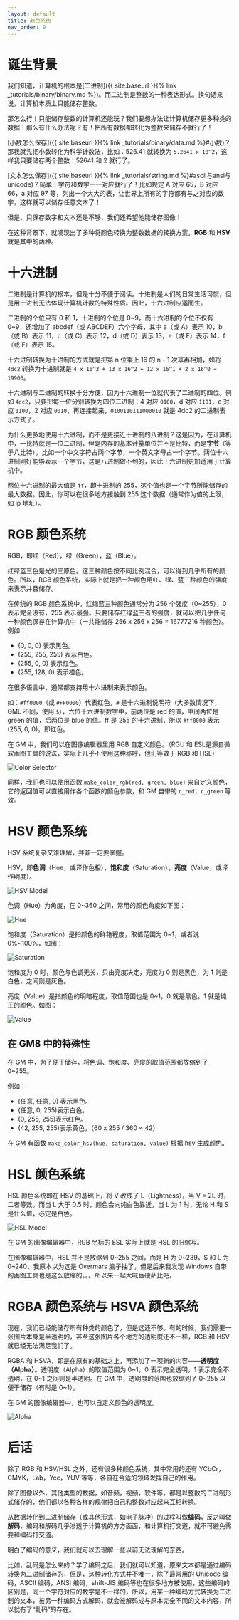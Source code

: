 ```yaml
---
layout: default
title: 颜色系统
nav_order: 9
---
```


# 诞生背景

我们知道，计算机的根本是[二进制]({{ site.baseurl }}{% link _tutorials/binary/binary.md %})。而二进制是整数的一种表达形式。换句话来说，计算机本质上只能储存整数。

那怎么行！只能储存整数的计算机还能玩？我们要想办法让计算机储存更多种类的数据！那么有什么办法呢？有！把所有数据都转化为整数来储存不就行了！

[小数怎么保存]({{ site.baseurl }}{% link _tutorials/binary/data.md %}#小数)？那我就先把小数转化为科学计数法，比如：526.41 就转换为 `5.2641 x 10^2`，这样我只要储存两个整数：52641 和 2 就行了。

[文本怎么保存]({{ site.baseurl }}{% link _tutorials/string.md %}#ascii与ansi与unicode)？简单！字符和数字一一对应就行了！比如规定 A 对应 65，B 对应 66，a 对应 97 等，列出一个大大的表，让世界上所有的字符都有与之对应的数字，这样就可以储存任意文本了！

但是，只保存数字和文本还是不够，我们还希望他能储存图像！

在这种背景下，就涌现出了多种将颜色转换为整数数据的转换方案，**RGB** 和 **HSV** 就是其中的两种。

# 十六进制

二进制是计算机的根本，但是十分不便于阅读。十进制是人们的日常生活习惯，但是用十进制无法体现计算机计数的特殊性质。因此，十六进制应运而生。

二进制的个位只有 0 和 1，十进制的个位是 0\~9，而十六进制的个位不仅有 0\~9，还增加了 abcdef（或 ABCDEF）六个字母，其中 a（或 A）表示 10，b（或 B）表示 11，c（或 C）表示 12，d（或 D）表示 13，e（或 E）表示 14，f（或 F）表示 15。

十六进制转换为十进制的方式就是把第 n 位乘上 16 的 n - 1 次幂再相加，如将 `4dc2` 转换为十进制就是 `4 x 16^3 + 13 x 16^2 + 12 x 16^1 + 2 x 16^0 = 19906`。

十六进制与二进制的转换十分方便，因为十六进制一位就代表了二进制的四位。例如 `4dc2`，只要把每一位分别转换为四位二进制：4 对应 `0100`，d 对应 `1101`，c 对应 `1100`，2 对应 `0010`，再连接起来，`0100110111000010` 就是 4dc2 的二进制表示方式了。

为什么更多地使用十六进制，而不是更接近十进制的八进制？这是因为，在计算机中，一比特就是一位二进制，但是内存的基本计量单位并不是比特，而是**字节**（等于八比特），比如一个中文字符占两个字节，一个英文字母占一个字节。两位十六进制刚好能够表示一个字节，这是八进制做不到的，因此十六进制更加适用于计算机中。

两位十六进制的最大值是 `ff`，即十进制的 255，这个值也是一个字节所能储存的最大数据。因此，你可以在很多地方接触到 255 这个数据（通常作为值的上限，如 ip 地址）。

# RGB 颜色系统

RGB，即红（Red），绿（Green），蓝（Blue）。

红绿蓝三色是光的三原色。这三种颜色按不同比例混合，可以得到几乎所有的颜色。所以，RGB 颜色系统，实际上就是把一种颜色用红、绿、蓝三种颜色的强度来表示并且储存。

在传统的 RGB 颜色系统中，红绿蓝三种颜色通常分为 256 个强度（0~255），0 表示完全没有，255 表示最强。只要储存红绿蓝三者的强度，就可以把几乎任何一种颜色保存在计算机中（一共能储存 256 x 256 x 256 = 16777216 种颜色）。例如：

* (0, 0, 0) 表示黑色。
* (255, 255, 255) 表示白色。
* (255, 0, 0) 表示红色。
* (255, 128, 0) 表示橙色。

在很多语言中，通常都支持用十六进制来表示颜色。

如：`#ff0000`（或 `#FF0000`）代表红色，`#` 是十六进制说明符（大多数情况下，GML 不同，使用 `$`），六位十六进制数字中，前两位是 red 的值，中间两位是 green 的值，后两位是 blue 的值。ff 是 255 的十六进制，所以 `#ff0000` 表示 (255, 0, 0)，即红色。

在 GM 中，我们可以在图像编辑器里用 RGB 自定义颜色。（RGU 和 ESL是源自微软画图工具的说法，实际上几乎不使用这种称呼，他们等效于 RGB 和 HSL）

![Color Selector](/assets/images/rgb_hsv/color_selector.png)

同样，我们也可以使用函数 `make_color_rgb(red, green, blue)` 来自定义颜色，它的返回值可以直接用作各个函数的颜色参数，和 GM 自带的 `c_red`，`c_green` 等效。

# HSV 颜色系统

HSV 系统复杂又难理解，并非一定要掌握。

HSV，即**色调**（Hue，或译作色相），**饱和度**（Saturation），**亮度**（Value，或译作明度）。

![HSV Model](/assets/images/rgb_hsv/hsv_model.png)

色调（Hue）为角度，在 0~360 之间，常用的颜色角度如下图：

![Hue](/assets/images/rgb_hsv/hue.jpg)

饱和度（Saturation）是指颜色的鲜艳程度，取值范围为 0\~1，或者说 0%\~100%，如图：

![Saturation](/assets/images/rgb_hsv/saturation.jpg)

饱和度为 0 时，颜色与色调无关，只由亮度决定，亮度为 0 则是黑色，为 1 则是白色，之间则是灰色。

亮度（Value）是指颜色的明暗程度，取值范围也是 0~1，0 就是黑色，1 就是纯正的颜色。如图：

![Value](/assets/images/rgb_hsv/value.png)

## 在 GM8 中的特殊性

在 GM 中，为了便于储存，将色调、饱和度、亮度的取值范围都放缩到了 0~255。

例如：

* (任意, 任意, 0) 表示黑色。
* (任意, 0, 255)表示白色。
* (0, 255, 255)表示红色。
* (42, 255, 255)表示黄色。（60 x 255 / 360 ≈ 42）

在 GM 有函数 `make_color_hsv(hue, saturation, value)` 根据 hsv 生成颜色。

# HSL 颜色系统

HSL 颜色系统即在 HSV 的基础上，将 V 改成了 L（Lightness），当 V = 2L 时，二者等效。而当 L 大于 0.5 时，颜色会向纯白色靠近，当 L 为 1 时，无论 H 和 S 是什么值，必定是白色。

![HSL Model](/assets/images/rgb_hsv/hsl_model.png)

在 GM 的图像编辑器中，RGB 坐标的 ESL 实际上就是 HSL 的旧缩写。

在图像编辑器中，HSL 并不是放缩到 0\~255 之间，而是 H 为 0\~239，S 和 L 为 0\~240，我原本以为这是 Overmars 脑子抽了，但是后来我发现 Windows 自带的画图工具也是这么放缩的。。。所以来一起大喊巨硬萨比吧。

# RGBA 颜色系统与 HSVA 颜色系统

现在，我们已经能储存所有种类的颜色了，但是这还不够。有的时候，我们需要一张图片本身是半透明的，甚至这张图片各个地方的透明度还不一样，RGB 和 HSV就已经无法满足我们了。

RGBA 和 HSVA，即是在原有的基础之上，再添加了一项新的内容——**透明度（Alpha）**。透明度（Alpha）的取值范围为 0\~1，0 表示完全透明，1 表示完全不透明，在 0~1 之间则是半透明。在 GM 中，透明度的范围也放缩到了 0\~255 以便于储存（有时是 0\~1）。

在 GM 的图像编辑器中，也可以自定义颜色的透明度。

![Alpha](/assets/images/rgb_hsv/alpha.png)

# 后话

除了 RGB 和 HSV/HSL 之外，还有很多种颜色系统，其中常用的还有 YCbCr，CMYK，Lab，Ycc，YUV 等等，各自在合适的领域发挥自己的作用。

除了图像以外，其他类型的数据，如音频，视频，软件等，都是以整数的二进制形式储存的，他们都以各种各样的规律把自己和整数对应起来互相转换。

从数据转化到二进制储存（或其他形式，如电子脉冲）的过程叫做**编码**，反之叫做**解码**，编码和解码几乎渗透于计算机的方方面面，和计算机打交道，就不可避免需要和编码打交道。

明白了编码的意义，我们就可以去理解一些以前无法理解的东西。

比如，乱码是怎么来的？学了编码之后，我们就可以知道，原来文本都是通过编码转换为二进制储存的，但是，这种转化方式并不唯一，除了最常用的 Unicode 编码，ASCII 编码，ANSI 编码，shift-JIS 编码等也在很多地方被使用，这些编码的区别是，同一个字符对应的数字是不一样的，所以，用某一种编码方式转换为二进制的文本，被另一种编码方式解码，就会被解码成与原本完全不同的文本内容，所以就有了“乱码”的存在。
